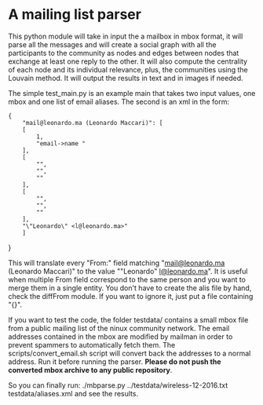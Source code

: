 # A mailing list parser


This python module will take in input the a mailbox in mbox format, it will parse all the messages and will create a social graph with all the participants to the community as nodes and edges between nodes that exchange at least one reply to the other. It will also compute
the centrality of each node and its individual relevance, plus, the communities using the Louvain method. It will output the results in text and in images if needed.

The simple test_main.py is an example main that takes two input values, one mbox and one list of email aliases. The second is an xml in the form:

    {
        "mail@leonardo.ma (Leonardo Maccari)": [
        [
            1,
            "email->name "
        ],
        [
            "",
            "",
            ""
        ],
        [
            "",
            "",
            ""
        ],
        "\"Leonardo\" <l@leonardo.ma>"
        ]
}

This will translate every "From:" field matching "mail@leonardo.ma (Leonardo Maccari)" to the value "\"Leonardo\" <l@leonardo.ma>". It is useful when multiple From field correspond to the same person and you want to merge them in a single entity. You don't have to create the alis file by hand, check the diffFrom module. If you want to ignore it, just put a file containing "{}".

If you want to test the code, the folder testdata/ contains a small mbox file from a public mailing list of the ninux community network. The email addresses contained in the mbox are modified by mailman in order to prevent spammers to automatically fetch them. The scripts/convert_email.sh script will convert back the addresses to a normal address. Run it before running the parser. **Please do not push the converted mbox archive to any public repository**.

So you can finally run:
    ./mbparse.py ../testdata/wireless-12-2016.txt testdata/aliases.xml and see the results.
 